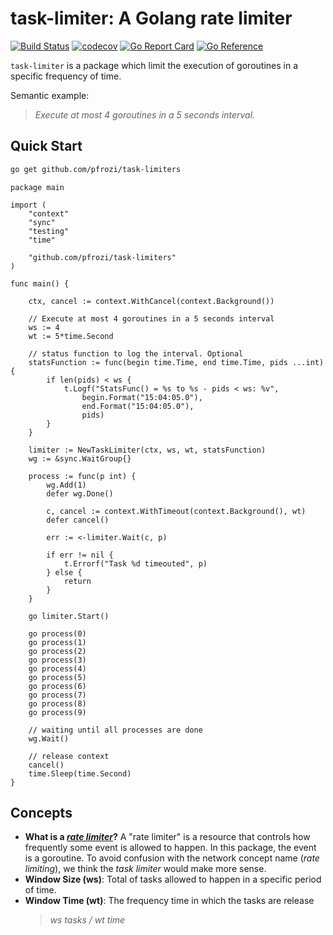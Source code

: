 # task-limiter: A Golang rate limiter

[![Build Status](https://github.com/pfrozi/task-limiters/actions/workflows/main.yml/badge.svg)](https://github.com/pfrozi/task-limiters/actions)
[![codecov](https://codecov.io/gh/pfrozi/task-limiters/branch/main/graph/badge.svg)](https://codecov.io/gh/pfrozi/task-limiters)
[![Go Report Card](https://goreportcard.com/badge/github.com/pfrozi/task-limiters)](https://goreportcard.com/report/github.com/pfrozi/task-limiters)
[![Go Reference](https://pkg.go.dev/badge/github.com/pfrozi/task-limiters.svg)](https://pkg.go.dev/github.com/pfrozi/task-limiters)

 `task-limiter` is a package which limit the execution of goroutines in a specific frequency of time.

Semantic example:
> _Execute at most 4 goroutines in a 5 seconds interval._

## Quick Start

```sh
go get github.com/pfrozi/task-limiters
```

```golang
package main

import (
    "context"
    "sync"
    "testing"
    "time"

    "github.com/pfrozi/task-limiters"
)

func main() {

    ctx, cancel := context.WithCancel(context.Background())

    // Execute at most 4 goroutines in a 5 seconds interval
    ws := 4
    wt := 5*time.Second

    // status function to log the interval. Optional
    statsFunction := func(begin time.Time, end time.Time, pids ...int) {
        if len(pids) < ws {
            t.Logf("StatsFunc() = %s to %s - pids < ws: %v",
                begin.Format("15:04:05.0"),
                end.Format("15:04:05.0"),
                pids)
        }
    }

    limiter := NewTaskLimiter(ctx, ws, wt, statsFunction)
    wg := &sync.WaitGroup{}

    process := func(p int) {
        wg.Add(1)
        defer wg.Done()

        c, cancel := context.WithTimeout(context.Background(), wt)
        defer cancel()

        err := <-limiter.Wait(c, p)

        if err != nil {
            t.Errorf("Task %d timeouted", p)
        } else {
            return
        }
    }

    go limiter.Start()

    go process(0)
    go process(1)
    go process(2)
    go process(3)
    go process(4)
    go process(5)
    go process(6)
    go process(7)
    go process(8)
    go process(9)

    // waiting until all processes are done
    wg.Wait()

    // release context
    cancel()
    time.Sleep(time.Second)
}
```

## Concepts

- **What is a [_rate limiter_](https://en.wikipedia.org/wiki/Rate_limiting)?** A "rate limiter" is a resource that controls how frequently some event is allowed to happen. In this package, the event is a goroutine. To avoid confusion with the network concept name (_rate limiting_), we think the _task limiter_ would make more sense.
- **Window Size (ws)**: Total of tasks allowed to happen in a specific period of time.
- **Window Time (wt)**: The frequency time in which the tasks are release
  > _ws tasks / wt time_
